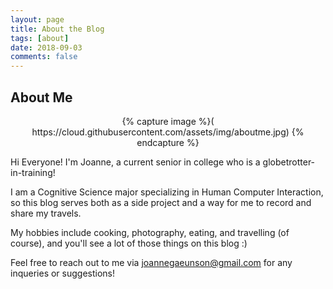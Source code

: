```yaml
---
layout: page
title: About the Blog
tags: [about]
date: 2018-09-03
comments: false
---
```

    
## About Me

<center> {% capture image %}( https://cloud.githubusercontent.com/assets/img/aboutme.jpg) {% endcapture %}  </center>

Hi Everyone! I'm Joanne, a current senior in college who is a globetrotter-in-training! 

I am a Cognitive Science major specializing in Human Computer Interaction, so this blog serves both as a side project and a way for me to record and share my travels.

My hobbies include cooking, photography, eating, and travelling (of course), and you'll see a lot of those things on this blog :) 

Feel free to reach out to me via <u>joannegaeunson@gmail.com</u> for any inqueries or suggestions!


